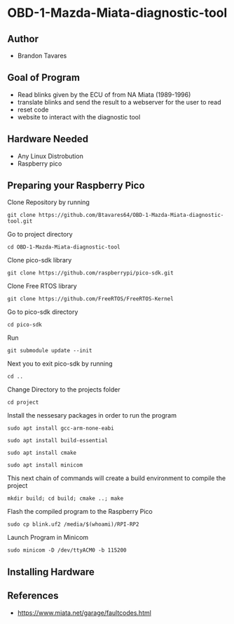 # OBD-1-Mazda-Miata-diagnostic-tool

## Author 
- Brandon Tavares

## Goal of Program
- Read blinks given by the ECU of from NA Miata (1989-1996)
- translate blinks and send the result to a webserver for the user to read
- reset code
- website to interact with the diagnostic tool

## Hardware Needed
- Any Linux Distrobution
- Raspberry pico

## Preparing your Raspberry Pico

Clone Repository by running 
```
git clone https://github.com/Btavares64/OBD-1-Mazda-Miata-diagnostic-tool.git
```

Go to project directory
```
cd OBD-1-Mazda-Miata-diagnostic-tool
```

Clone pico-sdk library
```
git clone https://github.com/raspberrypi/pico-sdk.git
```

Clone Free RTOS library
```
git clone https://github.com/FreeRTOS/FreeRTOS-Kernel
```

Go to pico-sdk directory
```
cd pico-sdk
```

Run 
```
git submodule update --init
```

Next you to exit pico-sdk by running
```
cd ..
```

Change Directory to the projects folder
```
cd project
```

Install the nessesary packages in order to run the program
```
sudo apt install gcc-arm-none-eabi
```

```
sudo apt install build-essential
```

```
sudo apt install cmake
```

```
sudo apt install minicom
```

This next chain of commands will create a build environment to compile the 
project
```
mkdir build; cd build; cmake ..; make
```

Flash the compiled program to the Raspberry Pico
```
sudo cp blink.uf2 /media/$(whoami)/RPI-RP2
```

Launch Program in Minicom
```
sudo minicom -D /dev/ttyACM0 -b 115200
```

## Installing Hardware

## References
- https://www.miata.net/garage/faultcodes.html

